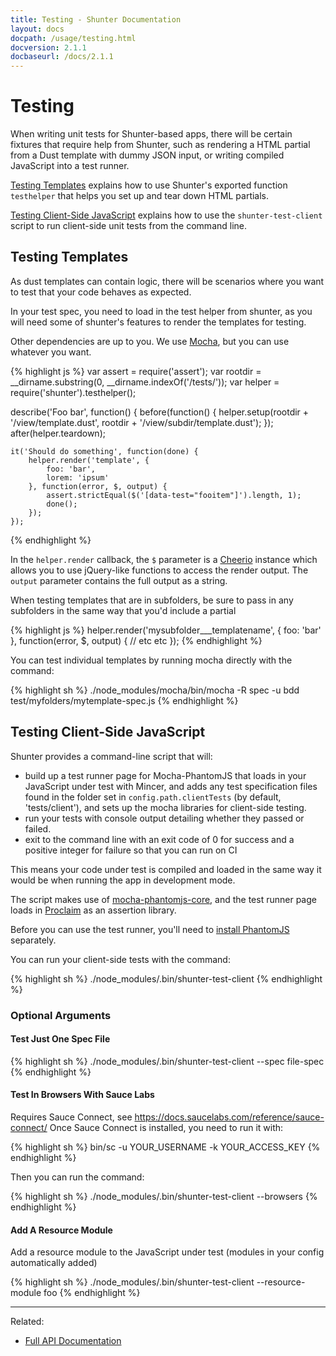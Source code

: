 ```yaml
---
title: Testing - Shunter Documentation
layout: docs
docpath: /usage/testing.html
docversion: 2.1.1
docbaseurl: /docs/2.1.1
---
```


Testing
=======

When writing unit tests for Shunter-based apps, there will be certain fixtures that require help from Shunter, such as rendering a HTML partial from a Dust template with dummy JSON input, or writing compiled JavaScript into a test runner.

[Testing Templates](#testing-templates) explains how to use Shunter's exported function `testhelper` that helps you set up and tear down HTML partials.

[Testing Client-Side JavaScript](testing-client-side-javascript) explains how to use the `shunter-test-client` script to run client-side unit tests from the command line.


Testing Templates
-----------------

As dust templates can contain logic, there will be scenarios where you want to test that your code behaves as expected.

In your test spec, you need to load in the test helper from shunter, as you will need some of shunter's features to render the templates for testing.

Other dependencies are up to you. We use [Mocha](https://mochajs.org/), but you can use whatever you want.

{% highlight js %}
var assert = require('assert');
var rootdir = __dirname.substring(0, __dirname.indexOf('/tests/'));
var helper = require('shunter').testhelper();

describe('Foo bar', function() {
    before(function() {
        helper.setup(rootdir + '/view/template.dust', rootdir + '/view/subdir/template.dust');
    });
    after(helper.teardown);

    it('Should do something', function(done) {
        helper.render('template', {
            foo: 'bar',
            lorem: 'ipsum'
        }, function(error, $, output) {
            assert.strictEqual($('[data-test="fooitem"]').length, 1);
            done();
        });
    });
{% endhighlight %}

In the `helper.render` callback, the `$` parameter is a [Cheerio](https://github.com/cheeriojs/cheerio) instance which allows you to use jQuery-like functions to access the render output. The `output` parameter contains the full output as a string.

When testing templates that are in subfolders, be sure to pass in any subfolders in the same way that you'd include a partial

{% highlight js %}
helper.render('mysubfolder___templatename', {
    foo: 'bar'
}, function(error, $, output) {
    // etc etc
});
{% endhighlight %}

You can test individual templates by running mocha directly with the command:

{% highlight sh %}
./node_modules/mocha/bin/mocha -R spec -u bdd test/myfolders/mytemplate-spec.js
{% endhighlight %}


Testing Client-Side JavaScript
------------------------------

Shunter provides a command-line script that will:

* build up a test runner page for Mocha-PhantomJS that loads in your JavaScript under test with Mincer, and adds any test specification files found in the folder set in `config.path.clientTests` (by default, 'tests/client'), and sets up the mocha libraries for client-side testing.
* run your tests with console output detailing whether they passed or failed.
* exit to the command line with an exit code of 0 for success and a positive integer for failure so that you can run on CI

This means your code under test is compiled and loaded in the same way it would be when running the app in development mode.

The script makes use of [mocha-phantomjs-core](https://github.com/nathanboktae/mocha-phantomjs-core), and the test runner page loads in [Proclaim](https://github.com/rowanmanning/proclaim) as an assertion library.

Before you can use the test runner, you'll need to [install PhantomJS](http://phantomjs.org/) separately.

You can run your client-side tests with the command:

{% highlight sh %}
./node_modules/.bin/shunter-test-client
{% endhighlight %}

### Optional Arguments ###

#### Test Just One Spec File ####

{% highlight sh %}
./node_modules/.bin/shunter-test-client --spec file-spec
{% endhighlight %}

#### Test In Browsers With Sauce Labs ####

Requires Sauce Connect, see https://docs.saucelabs.com/reference/sauce-connect/
Once Sauce Connect is installed, you need to run it with:

{% highlight sh %}
bin/sc -u YOUR_USERNAME -k YOUR_ACCESS_KEY
{% endhighlight %}

Then you can run the command:

{% highlight sh %}
./node_modules/.bin/shunter-test-client --browsers
{% endhighlight %}

#### Add A Resource Module ####
Add a resource module to the JavaScript under test (modules in your config automatically added)

{% highlight sh %}
./node_modules/.bin/shunter-test-client --resource-module foo
{% endhighlight %}


---

Related:

- [Full API Documentation](index.html)
